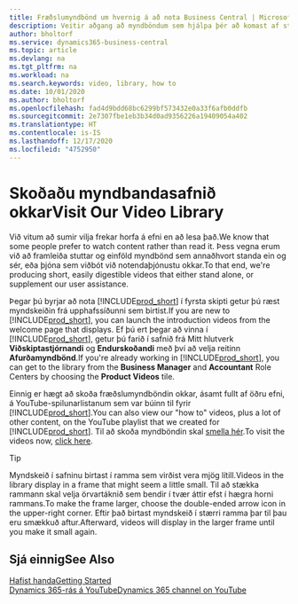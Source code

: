 ```yaml
---
title: Fræðslumyndbönd um hvernig á að nota Business Central | Microsoft Docs
description: Veitir aðgang að myndböndum sem hjálpa þér að komast af stað og læra Hvernig á að framkvæma algeng verk
author: bholtorf
ms.service: dynamics365-business-central
ms.topic: article
ms.devlang: na
ms.tgt_pltfrm: na
ms.workload: na
ms.search.keywords: video, library, how to
ms.date: 10/01/2020
ms.author: bholtorf
ms.openlocfilehash: fad4d9bdd68bc6299bf573432e0a33f6afb0ddfb
ms.sourcegitcommit: 2e7307fbe1eb3b34d0ad9356226a19409054a402
ms.translationtype: HT
ms.contentlocale: is-IS
ms.lasthandoff: 12/17/2020
ms.locfileid: "4752950"
---
```

# <a name="visit-our-video-library"></a><span data-ttu-id="d7424-103">Skoðaðu myndbandasafnið okkar</span><span class="sxs-lookup"><span data-stu-id="d7424-103">Visit Our Video Library</span></span>

<span data-ttu-id="d7424-104">Við vitum að sumir vilja frekar horfa á efni en að lesa það.</span><span class="sxs-lookup"><span data-stu-id="d7424-104">We know that some people prefer to watch content rather than read it.</span></span> <span data-ttu-id="d7424-105">Þess vegna erum við að framleiða stuttar og einföld myndbönd sem annaðhvort standa ein og sér, eða þjóna sem viðbót við notendaþjónustu okkar.</span><span class="sxs-lookup"><span data-stu-id="d7424-105">To that end, we're producing short, easily digestible videos that either stand alone, or supplement our user assistance.</span></span>  

<span data-ttu-id="d7424-106">Þegar þú byrjar að nota [!INCLUDE[prod_short](includes/prod_short.md)] í fyrsta skipti getur þú ræst myndskeiðin frá upphafssíðunni sem birtist.</span><span class="sxs-lookup"><span data-stu-id="d7424-106">If you are new to [!INCLUDE[prod_short](includes/prod_short.md)], you can launch the introduction videos from the welcome page that displays.</span></span> <span data-ttu-id="d7424-107">Ef þú ert þegar að vinna í [!INCLUDE[prod_short](includes/prod_short.md)], getur þú farið í safnið frá Mitt hlutverk **Viðskiptastjórnandi** og **Endurskoðandi** með því að velja reitinn **Afurðamyndbönd**.</span><span class="sxs-lookup"><span data-stu-id="d7424-107">If you're already working in [!INCLUDE[prod_short](includes/prod_short.md)], you can get to the library from the **Business Manager** and **Accountant** Role Centers by choosing the **Product Videos** tile.</span></span>  

<span data-ttu-id="d7424-108">Einnig er hægt að skoða fræðslumyndböndin okkar, ásamt fullt af öðru efni, á YouTube-spilunarlistanum sem var búinn til fyrir [!INCLUDE[prod_short](includes/prod_short.md)].</span><span class="sxs-lookup"><span data-stu-id="d7424-108">You can also view our "how to" videos, plus a lot of other content, on the YouTube playlist that we created for [!INCLUDE[prod_short](includes/prod_short.md)].</span></span> <span data-ttu-id="d7424-109">Til að skoða myndböndin skal [smella hér](https://go.microsoft.com/fwlink/?linkid=851533).</span><span class="sxs-lookup"><span data-stu-id="d7424-109">To visit the videos now, [click here](https://go.microsoft.com/fwlink/?linkid=851533).</span></span>

> [!Tip]  
> <span data-ttu-id="d7424-110">Myndskeið í safninu birtast í ramma sem virðist vera mjög lítill.</span><span class="sxs-lookup"><span data-stu-id="d7424-110">Videos in the library display in a frame that might seem a little small.</span></span> <span data-ttu-id="d7424-111">Til að stækka rammann skal velja örvartáknið sem bendir í tvær áttir efst í hægra horni rammans.</span><span class="sxs-lookup"><span data-stu-id="d7424-111">To make the frame larger, choose the double-ended arrow icon in the upper-right corner.</span></span> <span data-ttu-id="d7424-112">Eftir það birtast myndskeið í stærri ramma þar til þau eru smækkuð aftur.</span><span class="sxs-lookup"><span data-stu-id="d7424-112">Afterward, videos will display in the larger frame until you make it small again.</span></span>

## <a name="see-also"></a><span data-ttu-id="d7424-113">Sjá einnig</span><span class="sxs-lookup"><span data-stu-id="d7424-113">See Also</span></span>

[<span data-ttu-id="d7424-114">Hafist handa</span><span class="sxs-lookup"><span data-stu-id="d7424-114">Getting Started</span></span>](product-get-started.md)  
[<span data-ttu-id="d7424-115">Dynamics 365-rás á YouTube</span><span class="sxs-lookup"><span data-stu-id="d7424-115">Dynamics 365 channel on YouTube</span></span>](https://www.youtube.com/channel/UCJGCg4rB3QSs8y_1FquelBQ)  

